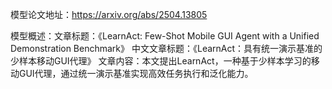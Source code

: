 模型论文地址：https://arxiv.org/abs/2504.13805

模型概述：文章标题：《LearnAct: Few-Shot Mobile GUI Agent with a Unified Demonstration Benchmark》
中文文章标题：《LearnAct：具有统一演示基准的少样本移动GUI代理》
文章内容：本文提出LearnAct，一种基于少样本学习的移动GUI代理，通过统一演示基准实现高效任务执行和泛化能力。
